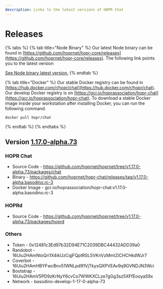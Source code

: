 ```yaml
---
description: Links to the latest versions of HOPR Chat
---
```


# Releases

{% tabs %}
{% tab title="Node Binary" %}
Our latest Node binary can be found in [https://github.com/hoprnet/hopr-core/releases](https://github.com/hoprnet/hopr-core/releases). The following link points you to the latest version

[See Node binary latest version.](https://github.com/hoprnet/hopr-core/releases/tag/1.1.4-dev.64c3c2b)
{% endtab %}

{% tab title="Docker" %}
Our stable Docker registry can be found in [https://hub.docker.com/r/hopr/chat](https://hub.docker.com/r/hopr/chat). Our develop Docker registry is on [https://gcr.io/hoprassociation/hopr-chat](https://gcr.io/hoprassociation/hopr-chat). To download a stable Docker image inside your workstation after installing Docker, you can run the following command.

```text
docker pull hopr/chat
```

{% endtab %}
{% endtabs %}

## Version [1.17.0-alpha.73](https://github.com/hoprnet/hoprnet/tree/v1.17.0-alpha.73)

### HOPR Chat

- Source Code - https://github.com/hoprnet/hoprnet/tree/v1.17.0-alpha.73/packages/chat
- Binary - https://github.com/hoprnet/hopr-chat/releases/tag/v1.17.0-alpha.basodino.rc-3
- Docker Image - gcr.io/hoprassociation/hopr-chat:v1.17.0-alpha.basodino.rc-3

### HOPRd

- Source Code - https://github.com/hoprnet/hoprnet/tree/v1.17.0-alpha.73/packages/hoprd

### Others

- Token - 0x12481c3Ed97b32D94E71C2039DBC44432ADD39a0
- Randobot - 16Uiu2HAmNtoQri1X4ikUzCqjFQptRSLSVKnVzMmtZiCHCHkdWJr7
- Coverbot - 16Uiu2HAmHBYFwcBnv51WNLpd91VjTkysQXPVEAv9q9GVNDJN3Wci
- Bootstrap - 16Uiu2HAmV5PD9zKrNyY6cvCo7WWKXCLze7gGg3sz5XFfEooyaS9x
- Network - basodino-develop-1-17-0-alpha-73
